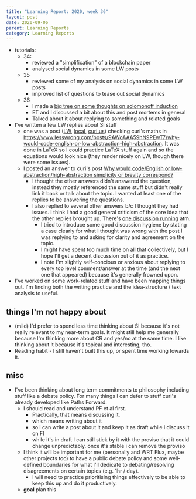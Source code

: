 ```yaml
---
title: "Learning Report: 2020, week 36"
layout: post
date: 2020-09-06
parent: Learning Reports
category: Learning Reports
---
```


* tutorials:
  * 34:
    * reviewed a "simplification" of a blockchain paper
    * analysed social dynamics in some LW posts
  * 35
    * reviewed some of my analysis on social dynamics in some LW posts
    * improved list of questions to tease out social dynamics
  * 36
    * I made a [big tree on some thoughts on solomonoff induction](../../files/pdfs/2020-08-31-solomonoff-induction.pdf)
    * ET and I discussed a bit about this and post mortems in general
    * Talked about it about replying to something and related goals
* I've written a few LW replies about SI stuff
  * one was a post ([LW](https://www.lesswrong.com/posts/hD4boFF6K782grtqX/mathematical-inconsistency-in-solomonoff-induction?commentId=yYEvizv5Jey5dXh83), [local](../2020-09-04-reply-to-math-contradiction-in-solomonoff-induction/), [curi.us](https://curi.us/2357-less-wrong-related-discussion#17805)) checking curi's maths in <https://www.lesswrong.com/posts/9AWoAAA59hN9PEwT7/why-would-code-english-or-low-abstraction-high-abstraction>. It was done in LaTeX so I could practice LaTeX stuff again and so the equations would look nice (they render nicely on LW, though there were some issues).
  * I posted an answer to curi's post [Why would code/English or low-abstraction/high-abstraction simplicity or brevity correspond?](https://www.lesswrong.com/posts/9AWoAAA59hN9PEwT7/why-would-code-english-or-low-abstraction-high-abstraction)
    * I thought the other answers didn't answered the question, instead they mostly referenced the same stuff but didn't really link it back or talk about the topic. I wanted at least one of the replies to be answering the questions.
    * I also replied to several other answers b/c I thought they had issues. I think I had a good general criticism of the core idea that the other replies brought up. There's [one discussion running](https://www.lesswrong.com/posts/9AWoAAA59hN9PEwT7/why-would-code-english-or-low-abstraction-high-abstraction?commentId=tagemFLrdjh9HE3rS) atm.
      * I tried to introduce some good discussion hygiene by stating a case clearly for what I thought was wrong with the post I was replying to and asking for clarity and agreement on the topic.
      * I might have spent too much time on all that collectively, but I hope I'll get a decent discussion out of it as practice.
      * I note I'm slightly self-concious or anxious about replying to every top level comment/answer at the time (and the next one that appeared) because it's generally frowned upon.
* I've worked on some work-related stuff and have been mapping things out. I'm finding both the writing practice and the idea-structure / text analysis to useful.

## things I'm not happy about

* (mild) I'd prefer to spend less time thinking about SI because it's not really relevant to my near-term goals. It might still help me generally because I'm thinking more about CR and yes/no at the same time. I like thinking about it because it's topical and interesting, tho.
* Reading habit - I still haven't built this up, or spent time working towards it.

## misc

* I've been thinking about long term commitments to philosophy including stuff like a debate policy. For many things I can defer to stuff curi's already developed like Paths Forward.
  * I should read and understand PF et al first.
    * Practically, that means discussing it.
    * which means writing about it
    * so i can write a post about it and keep it as draft while i discuss it on FI
    * while it's in draft I can still stick by it with the proviso that it could change unpredictably. once it's stable i can remove the proviso
  * I think it will be important for me (personally and WRT Flux, maybe other projects too) to have a public debate policy and some well-defined boundaries for what I'll dedicate to debating/resolving disagreements on certain topics (e.g. 1hr / day).
    * I will need to practice prioritising things effectively to be able to keep this up and do it productively.
  * **goal** plan this
